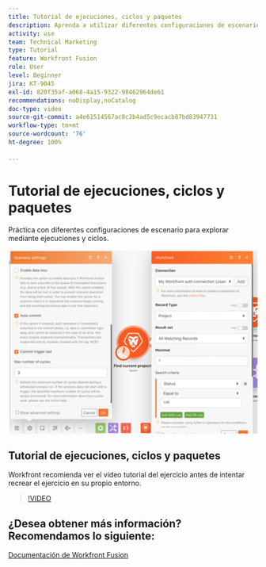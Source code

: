 ```yaml
---
title: Tutorial de ejecuciones, ciclos y paquetes
description: Aprenda a utilizar diferentes configuraciones de escenario para explorar mediante ejecuciones y ciclos en  [!DNL Adobe Workfront Fusion].
activity: use
team: Technical Marketing
type: Tutorial
feature: Workfront Fusion
role: User
level: Beginner
jira: KT-9045
exl-id: 820f35af-a068-4a15-9322-98462964de61
recommendations: noDisplay,noCatalog
doc-type: video
source-git-commit: a4e61514567ac8c2b4ad5c9ecacb87bd83947731
workflow-type: tm+mt
source-wordcount: '76'
ht-degree: 100%

---
```


# Tutorial de ejecuciones, ciclos y paquetes

Práctica con diferentes configuraciones de escenario para explorar mediante ejecuciones y ciclos.

![Una imagen de la configuración de ejecuciones y ciclos](assets/execution-history-and-scheduling-6.png)

## Tutorial de ejecuciones, ciclos y paquetes

Workfront recomienda ver el vídeo tutorial del ejercicio antes de intentar recrear el ejercicio en su propio entorno.

>[!VIDEO](https://video.tv.adobe.com/v/335286/?quality=12&learn=on)



## ¿Desea obtener más información? Recomendamos lo siguiente:

[Documentación de Workfront Fusion](https://experienceleague.adobe.com/docs/workfront/using/adobe-workfront-fusion/workfront-fusion-2.html?lang=es)
